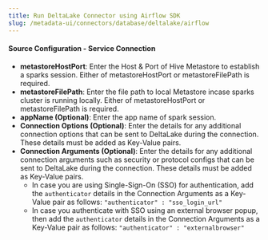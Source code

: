 ```yaml
---
title: Run DeltaLake Connector using Airflow SDK
slug: /metadata-ui/connectors/database/deltalake/airflow
---
```


<ConnectorIntro connector="DeltaLake" goal="Airflow" hasDBT="true" />

<Requirements />

<MetadataIngestionServiceDev service="database" connector="DeltaLake" goal="Airflow"/>

<h4>Source Configuration - Service Connection</h4>

- **metastoreHostPort**: Enter the Host & Port of Hive Metastore to establish a sparks session. Either of metastoreHostPort or metastoreFilePath is required.
- **metastoreFilePath**: Enter the file path to local Metastore incase sparks cluster is running locally. Either of metastoreHostPort or metastoreFilePath is required.
- **appName (Optional)**: Enter the app name of spark session.
- **Connection Options (Optional)**: Enter the details for any additional connection options that can be sent to DeltaLake during the connection. These details must be added as Key-Value pairs.
- **Connection Arguments (Optional)**: Enter the details for any additional connection arguments such as security or protocol configs that can be sent to DeltaLake during the connection. These details must be added as Key-Value pairs. 
  - In case you are using Single-Sign-On (SSO) for authentication, add the `authenticator` details in the Connection Arguments as a Key-Value pair as follows: `"authenticator" : "sso_login_url"`
  - In case you authenticate with SSO using an external browser popup, then add the `authenticator` details in the Connection Arguments as a Key-Value pair as follows: `"authenticator" : "externalbrowser"`

<MetadataIngestionConfig service="database" connector="DeltaLake" goal="Airflow" hasDBT="true"/>

